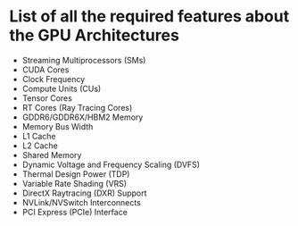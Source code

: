 # List of all the required features about the GPU Architectures

- Streaming Multiprocessors (SMs)
- CUDA Cores
- Clock Frequency
- Compute Units (CUs)
- Tensor Cores
- RT Cores (Ray Tracing Cores)
- GDDR6/GDDR6X/HBM2 Memory
- Memory Bus Width
- L1 Cache
- L2 Cache
- Shared Memory
- Dynamic Voltage and Frequency Scaling (DVFS)
- Thermal Design Power (TDP)
- Variable Rate Shading (VRS)
- DirectX Raytracing (DXR) Support
- NVLink/NVSwitch Interconnects
- PCI Express (PCIe) Interface
